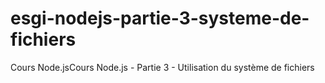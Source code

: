 # esgi-nodejs-partie-3-systeme-de-fichiers
Cours Node.jsCours Node.js - Partie 3 - Utilisation du système de fichiers
